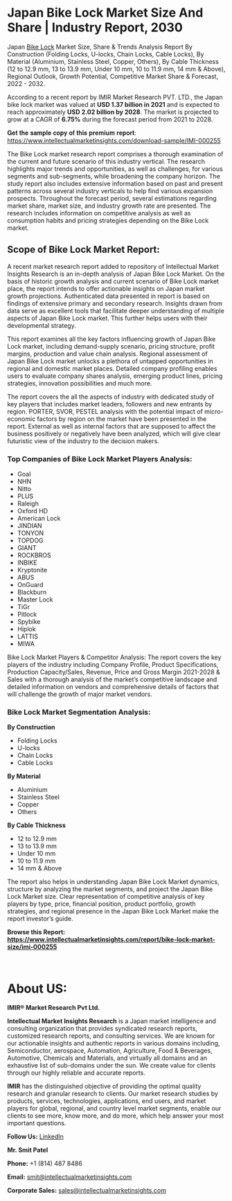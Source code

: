 <h1>Japan Bike Lock Market Size And Share | Industry Report, 2030</h1>
<p>Japan <a href="https://www.intellectualmarketinsights.com/report/bike-lock-market-size/imi-000255">Bike Lock</a> Market Size, Share &amp; Trends Analysis Report By Construction (Folding Locks, U-locks, Chain Locks, Cable Locks), By Material (Aluminium, Stainless Steel, Copper, Others), By Cable Thickness (12 to 12.9 mm, 13 to 13.9 mm, Under 10 mm, 10 to 11.9 mm, 14 mm &amp; Above), Regional Outlook, Growth Potential, Competitive Market Share &amp; Forecast, 2022 - 2032.</p>
<p>According to a recent report by IMIR Market Research PVT. LTD., the Japan bike lock market was valued at&nbsp;<strong>USD 1.37 billion in 2021</strong>&nbsp;and is expected to reach approximately&nbsp;<strong>USD 2.02 billion by 2028</strong>. The market is projected to grow at a CAGR of&nbsp;<strong>6.75%</strong>&nbsp;during the forecast period from 2021 to 2028.</p>
<p>𝐆𝐞𝐭 𝐭𝐡𝐞 𝐬𝐚𝐦𝐩𝐥𝐞 𝐜𝐨𝐩𝐲 𝐨𝐟 𝐭𝐡𝐢𝐬 𝐩𝐫𝐞𝐦𝐢𝐮𝐦 𝐫𝐞𝐩𝐨𝐫𝐭: <a href="https://www.intellectualmarketinsights.com/download-sample/IMI-000255">https://www.intellectualmarketinsights.com/download-sample/IMI-000255</a></p>
<p>The Bike Lock market research report comprises a thorough examination of the current and future scenario of this industry vertical. The research highlights major trends and opportunities, as well as challenges, for various segments and sub-segments, while broadening the company horizon. The study report also includes extensive information based on past and present patterns across several industry verticals to help find various expansion prospects. Throughout the forecast period, several estimations regarding market share, market size, and industry growth rate are presented. The research includes information on competitive analysis as well as consumption habits and pricing strategies depending on the Bike Lock market.</p>
<h2>Scope of Bike Lock Market Report:</h2>
<p>A recent market research report added to repository of Intellectual Market Insights Research is an in-depth analysis of Japan Bike Lock Market. On the basis of historic growth analysis and current scenario of Bike Lock market place, the report intends to offer actionable insights on Japan market growth projections. Authenticated data presented in report is based on findings of extensive primary and secondary research. Insights drawn from data serve as excellent tools that facilitate deeper understanding of multiple aspects of Japan Bike Lock market. This further helps users with their developmental strategy.</p>
<p>This report examines all the key factors influencing growth of Japan Bike Lock market, including demand-supply scenario, pricing structure, profit margins, production and value chain analysis. Regional assessment of Japan Bike Lock market unlocks a plethora of untapped opportunities in regional and domestic market places. Detailed company profiling enables users to evaluate company shares analysis, emerging product lines, pricing strategies, innovation possibilities and much more.</p>
<p>The report covers the all the aspects of industry with dedicated study of key players that includes market leaders, followers and new entrants by region. PORTER, SVOR, PESTEL analysis with the potential impact of micro-economic factors by region on the market have been presented in the report. External as well as internal factors that are supposed to affect the business positively or negatively have been analyzed, which will give clear futuristic view of the industry to the decision makers.</p>
<h3>Top Companies of Bike Lock Market Players Analysis:</h3>
<ul>
<li>Goal</li>
<li>NHN</li>
<li>Nitto</li>
<li>PLUS</li>
<li>Raleigh</li>
<li>Oxford HD</li>
<li>American Lock</li>
<li>JINDIAN</li>
<li>TONYON</li>
<li>TOPDOG</li>
<li>GIANT</li>
<li>ROCKBROS</li>
<li>INBIKE</li>
<li>Kryptonite</li>
<li>ABUS</li>
<li>OnGuard</li>
<li>Blackburn</li>
<li>Master Lock</li>
<li>TiGr</li>
<li>Pitlock</li>
<li>Spybike</li>
<li>Hiplok</li>
<li>LATTIS</li>
<li>MIWA</li>
</ul>
<p>Bike Lock Market Players &amp; Competitor Analysis: The report covers the key players of the industry including Company Profile, Product Specifications, Production Capacity/Sales, Revenue, Price and Gross Margin 2021-2028 &amp; Sales with a thorough analysis of the market&rsquo;s competitive landscape and detailed information on vendors and comprehensive details of factors that will challenge the growth of major market vendors.</p>
<h3>Bike Lock Market Segmentation Analysis:</h3>
<p><strong>By Construction</strong></p>
<ul>
<li>Folding Locks</li>
<li>U-locks</li>
<li>Chain Locks</li>
<li>Cable Locks</li>
</ul>
<p><strong>By Material</strong></p>
<ul>
<li>Aluminium</li>
<li>Stainless Steel</li>
<li>Copper</li>
<li>Others</li>
</ul>
<p><strong>By Cable Thickness</strong></p>
<ul>
<li>12 to 12.9 mm</li>
<li>13 to 13.9 mm</li>
<li>Under 10 mm</li>
<li>10 to 11.9 mm</li>
<li>14 mm &amp; Above</li>
</ul>
<p>The report also helps in understanding Japan Bike Lock Market dynamics, structure by analyzing the market segments, and project the Japan Bike Lock&nbsp;Market size. Clear representation of competitive analysis of key players by type, price, financial position, product portfolio, growth strategies, and regional presence in the Japan Bike Lock Market make the report investor&rsquo;s guide.</p>
<p><strong>Browse this Report: </strong><a href="https://www.intellectualmarketinsights.com/report/bike-lock-market-size/imi-000255"><strong>https://www.intellectualmarketinsights.com/report/bike-lock-market-size/imi-000255</strong></a></p>
<p>&nbsp;</p>
<h1>About US:</h1>
<p><strong>IMIR&reg; Market Research Pvt Ltd.</strong></p>
<p><strong>Intellectual Market Insights Research</strong> is a Japan market intelligence and consulting organization that provides syndicated research reports, customized research reports, and consulting services. We are known for our actionable insights and authentic reports in various domains including, Semiconductor, aerospace, Automation, Agriculture, Food &amp; Beverages, Automotive, Chemicals and Materials, and virtually all domains and an exhaustive list of sub-domains under the sun. We create value for clients through our highly reliable and accurate reports.</p>
<p><strong>IMIR</strong> has the distinguished objective of providing the optimal quality research and granular research to clients. Our market research studies by products, services, technologies, applications, end users, and market players for global, regional, and country level market segments, enable our clients to see more, know more, and do more, which help answer your most important questions.</p>
<p><strong>Follow Us:</strong> <a href="https://www.linkedin.com/company/imir-marketresearch/">LinkedIn</a></p>
<p><strong>Mr. Smit Patel</strong></p>
<p><strong>Phone:</strong> +1 (814) 487 8486</p>
<p><strong>Email:</strong> <a href="mailto:smit@intellectualmarketinsights.com">smit@intellectualmarketinsights.com</a></p>
<p><strong>Corporate Sales:</strong> <a href="mailto:sales@intellectualmarketinsights.com">sales@intellectualmarketinsights.com</a></p>
<p>&nbsp;</p>
<p>&nbsp;</p>
